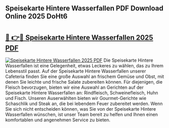 ## Speisekarte Hintere Wasserfallen PDF Download Online 2025 DoHt6

# <h2><a href="http://gc6n50.nevu.top/?p=Speisekarte+Hintere+Wasserfallen">🔗 👉🔴 Speisekarte Hintere Wasserfallen 2025 PDF</a></h2>

[![Speisekarte Hintere Wasserfallen 2025 PDF](https://i.imgur.com/dBaPXMq.png)](http://gc6n50.nevu.top/?p=Speisekarte+Hintere+Wasserfallen)
Die Speisekarte Hintere Wasserfallen ist eine Gelegenheit, etwas Leckeres zu wählen, das zu Ihrem Lebensstil passt. Auf der Speisekarte Hintere Wasserfallen unserer Cafeteria finden Sie eine große Auswahl an frischem Gemüse und Obst, mit denen Sie leichte und frische Salate zubereiten können. Für diejenigen, die Fleisch bevorzugen, bieten wir eine Auswahl an Gerichten auf der Speisekarte Hintere Wasserfallen an: Rindfleisch, Schweinefleisch, Huhn und Fisch. Unseren Auserwählten bieten wir Gourmet-Gerichte wie Schaschlik und Steak an, die bei lebendem Feuer zubereitet werden. Wenn Sie sich nicht entscheiden können, was Sie von der Speisekarte Hintere Wasserfallen wünschen, ist unser Team bereit zu helfen und Ihnen einen komfortablen und angenehmen Service zu bieten.
